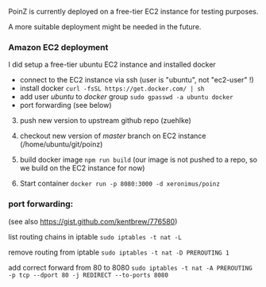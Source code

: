 
PoinZ is currently deployed on a free-tier EC2 instance for testing purposes.

A more suitable deployment might be needed in the future.

### Amazon EC2 deployment

I did setup a free-tier ubuntu EC2 instance and installed docker


- connect to the EC2 instance via ssh (user is "ubuntu", not "ec2-user" !)
- install docker `curl -fsSL https://get.docker.com/ | sh`
- add user *ubuntu* to *docker* group `sudo gpasswd -a ubuntu docker`
- port forwarding (see below)

3. push new version to upstream github repo (zuehlke)

4. checkout new version of *master* branch on EC2 instance (/home/ubuntu/git/poinz)

5. build docker image `npm run build` (our image is not pushed to a repo, so we build on the EC2 instance for now)

6. Start container `docker run -p 8080:3000 -d xeronimus/poinz`

### port forwarding:

(see also https://gist.github.com/kentbrew/776580)

list routing chains in iptable
`sudo iptables -t nat -L`

remove routing from iptable
`sudo iptables -t nat -D PREROUTING 1`

add correct forward from 80 to 8080
`sudo iptables -t nat -A PREROUTING -p tcp --dport 80 -j REDIRECT --to-ports 8080`
